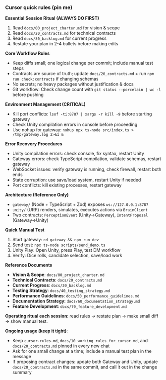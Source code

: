 ### Cursor quick rules (pin me)

**Essential Session Ritual (ALWAYS DO FIRST)**
1. Read `docs/00_project_charter.md` for vision & scope
2. Read `docs/20_contracts.md` for technical contracts  
3. Read `docs/30_backlog.md` for current progress
4. Restate your plan in 2-4 bullets before making edits

**Core Workflow Rules**
- Keep diffs small; one logical change per commit; include manual test steps
- Contracts are source of truth; update `docs/20_contracts.md` + run `npm run check:contracts` if changing schemas
- No secrets; no heavy packages without justification & docs
- Git workflow: Check change count with `git status --porcelain | wc -l` before pushing

**Environment Management (CRITICAL)**
- Kill port conflicts: `lsof -ti:8787 | xargs -r kill -9` before starting gateway
- Check Unity compilation errors in console before proceeding
- Use nohup for gateway: `nohup npx ts-node src/index.ts > /tmp/gateway.log 2>&1 &`

**Error Recovery Procedures**
- Unity compilation errors: check console, fix syntax, restart Unity
- Gateway errors: check TypeScript compilation, validate schemas, restart gateway
- WebSocket issues: verify gateway is running, check firewall, restart both ends
- State corruption: use save/load system, restart Unity if needed
- Port conflicts: kill existing processes, restart gateway

**Architecture (Reference Only)**
- `gateway/` (Node + TypeScript + Zod) exposes `ws://127.0.0.1:8787`
- `unity/` (URP) renders, simulates, executes actions via `BrainClient`
- Two contracts: `PerceptionEvent` (Unity→Gateway), `IntentProposal` (Gateway→Unity)

**Quick Manual Test**
1. Start gateway: `cd gateway && npm run dev`
2. Send test: `npx ts-node scripts/send_demo.ts`  
3. Unity Play: Open Unity, press Play, test DM workflow
4. Verify: Dice rolls, candidate selection, save/load work

**Reference Documents**
- **Vision & Scope**: `docs/00_project_charter.md`
- **Technical Contracts**: `docs/20_contracts.md`
- **Current Progress**: `docs/30_backlog.md`
- **Testing Strategy**: `docs/40_testing_strategy.md`
- **Performance Guidelines**: `docs/50_performance_guidelines.md`
- **Documentation Strategy**: `docs/60_documentation_strategy.md`
- **Feature Development**: `docs/70_feature_development.md`

**Operating ritual each session**: read rules → restate plan → make small diff → show manual test.

**Ongoing usage (keep it tight)**:
- Keep `cursor-rules.md`, `docs/10_working_rules_for_cursor.md`, and `docs/20_contracts.md` pinned in every new chat
- Ask for one small change at a time; include a manual test plan in the message
- If proposing contract changes: update both Gateway and Unity, update `docs/20_contracts.md` in the same commit, and call it out in the change summary



